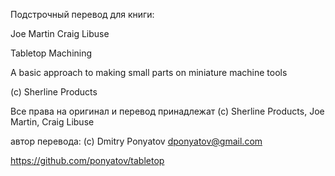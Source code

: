 Подстрочный перевод для книги:

Joe Martin
Craig Libuse

Tabletop Machining

A basic approach to making small parts on miniature machine tools

(c) Sherline Products

Все права на оригинал и перевод принадлежат
(с) Sherline Products, Joe Martin, Craig Libuse

автор перевода:
(с) Dmitry Ponyatov <dponyatov@gmail.com>

https://github.com/ponyatov/tabletop
